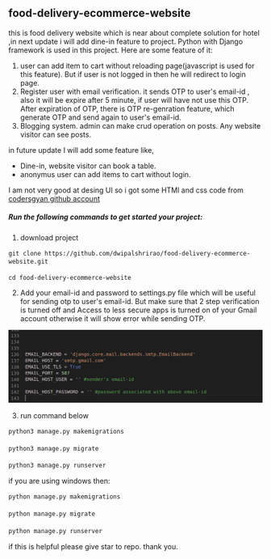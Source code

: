 ## food-delivery-ecommerce-website
  this is food delivery website which is near about complete solution for hotel ,in next update i will add dine-in feature to project. 
  Python with Django framework is used in this project. Here are some feature of it:
  1. user can add item to cart without reloading page(javascript is used for this feature). 
  But if user is not logged in then he will redirect to login page.
  2. Register user with email verification. it sends OTP to user's email-id , also it will be expire after 5 minute,
  if user will have not use this OTP. After expiration of OTP, there is OTP re-genration feature,
  which generate OTP and send again to user's email-id.
  3. Blogging system. admin can make crud operation on posts. Any website visitor can see posts.

  in future update I will add some feature like,
  * Dine-in, website visitor can book a table.
  * anonymus user can add items to cart without login.
  
  
  I am not very good at desing UI so i got some HTMl and css code from [codersgyan github account](https://github.com/codersgyan/Responsive-restaurant-website)
  ##### Run the following commands to get started your project:

  1. download project

  ```
  git clone https://github.com/dwipalshrirao/food-delivery-ecommerce-website.git

  cd food-delivery-ecommerce-website
  ```

  2. Add your email-id and password to settings.py file which will be useful for sending otp to user's email-id. But make sure that 2 step verification is turned off and Access to less secure apps is turned on of your Gmail account otherwise it will show error while sending OTP.

  ![add email and password](https://github.com/dwipalshrirao/food-delivery-ecommerce-website/blob/main/Screenshot1.png)


  3. run command below

  ```python
  python3 manage.py makemigrations

  python3 manage.py migrate

  python3 manage.py runserver
  ```

  if you are using windows then:
  
  ```python
  python manage.py makemigrations

  python manage.py migrate

  python manage.py runserver
```

  if this is helpful please give star to repo. 
  thank you.




  
